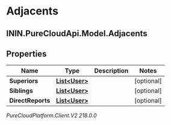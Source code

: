 # Adjacents

## ININ.PureCloudApi.Model.Adjacents

## Properties

|Name | Type | Description | Notes|
|------------ | ------------- | ------------- | -------------|
| **Superiors** | [**List&lt;User&gt;**](User) |  | [optional] |
| **Siblings** | [**List&lt;User&gt;**](User) |  | [optional] |
| **DirectReports** | [**List&lt;User&gt;**](User) |  | [optional] |



_PureCloudPlatform.Client.V2 218.0.0_
